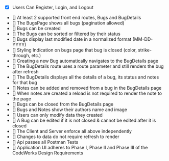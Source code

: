 * [X] Users Can Register, Login, and Logout
* [] At least 2 supported front end routes, Bugs and BugDetails
* [] The BugsPage shows all bugs (pagination allowed)
* [] Bugs can be created
* [] The Bugs can be sorted or filtered by their status
* [] Bugs display last modified date in a normalized format (MM-DD-YYYY)
* [] Styling Indication on bugs page that bug is closed (color, strike-through, etc.)
* [] Creating a new Bug automatically navigates to the BugDetails page
* [] The BugDetails route uses a route parameter and still renders the bug after refresh
* [] The BugDetails displays all the details of a bug, its status and notes for that bug
* [] Notes can be added and removed from a bug in the BugDetails page
* [] When notes are created a reload is not required to render the note to the page
* [] Bugs can be closed from the BugDetails page
* [] Bugs and Notes show their authors name and image
* [] Users can only modify data they created
* [] A Bug can be edited if it is not closed & cannot be edited after it is closed
* [] The Client and Server enforce all above independently
* [] Changes to data do not require refresh to render
* [] Api passes all Postman Tests
* [] Application UI adheres to Phase I, Phase II and Phase III of the CodeWorks Design Requirements